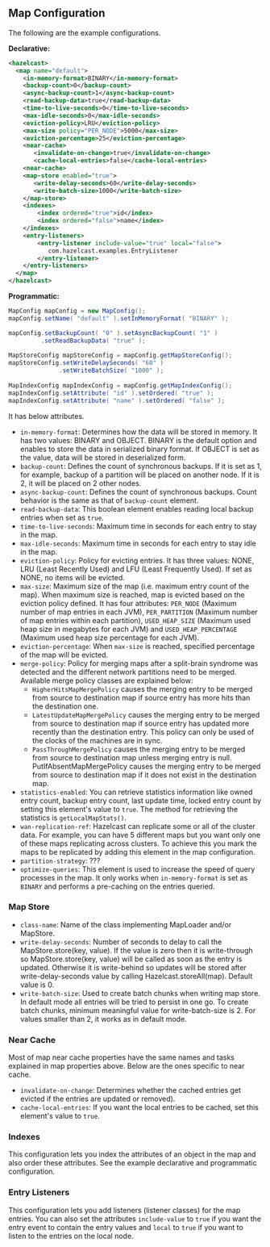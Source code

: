 

## Map Configuration

The following are the example configurations.

**Declarative:**

```xml
<hazelcast>
  <map name="default">
    <in-memory-format>BINARY</in-memory-format>
    <backup-count>0</backup-count>
    <async-backup-count>1</async-backup-count>
    <read-backup-data>true</read-backup-data>
    <time-to-live-seconds>0</time-to-live-seconds>
    <max-idle-seconds>0</max-idle-seconds>
    <eviction-policy>LRU</eviction-policy>
    <max-size policy="PER_NODE">5000</max-size>
    <eviction-percentage>25</eviction-percentage>
    <near-cache>
       <invalidate-on-change>true</invalidate-on-change>
       <cache-local-entries>false</cache-local-entries>
    <near-cache>
    <map-store enabled="true">
       <write-delay-seconds>60</write-delay-seconds>
       <write-batch-size>1000</write-batch-size>
    </map-store>
    <indexes>
        <index ordered="true">id</index>
        <index ordered="false">name</index>
    </indexes>
    <entry-listeners>
        <entry-listener include-value="true" local="false">
           com.hazelcast.examples.EntryListener
        </entry-listener>
    </entry-listeners>   
  </map>
</hazelcast>
```

**Programmatic:**

```java
MapConfig mapConfig = new MapConfig();
mapConfig.setName( "default" ).setInMemoryFormat( "BINARY" );

mapConfig.setBackupCount( "0" ).setAsyncBackupCount( "1" )
         .setReadBackupData( "true" );
         
MapStoreConfig mapStoreConfig = mapConfig.getMapStoreConfig();
mapStoreConfig.setWriteDelaySeconds( "60" )
              .setWriteBatchSize( "1000" );
              
MapIndexConfig mapIndexConfig = mapConfig.getMapIndexConfig();
mapIndexConfig.setAttribute( "id" ).setOrdered( "true" );
mapIndexConfig.setAttribute( "name" ).setOrdered( "false" );
```


It has below attributes.

- `in-memory-format`: Determines how the data will be stored in memory. It has two values: BINARY and OBJECT. BINARY is the default option and enables to store the data in serialized binary format. If OBJECT is set as the value, data will be stored in deserialized form.
- `backup-count`: Defines the count of synchronous backups. If it is set as 1, for example, backup of a partition will be placed on another node. If it is 2, it will be placed on 2 other nodes.
- `async-backup-count`: Defines the count of synchronous backups. Count behavior is the same as that of `backup-count` element.
- `read-backup-data`: This boolean element enables reading local backup entries when set as `true`.
- `time-to-live-seconds`: Maximum time in seconds for each entry to stay in the map.
- `max-idle-seconds`: Maximum time in seconds for each entry to stay idle in the map.
- `eviction-policy`: Policy for evicting entries. It has three values: NONE, LRU (Least Recently Used) and LFU (Least Frequently Used). If set as NONE, no items will be evicted.
- `max-size`: Maximum size of the map (i.e. maximum entry count of the map).  When maximum size is reached, map is evicted based on the eviction policy defined. It has four attributes: `PER_NODE` (Maximum number of map entries in each JVM), `PER_PARTITION` (Maximum number of map entries within each partition), `USED_HEAP_SIZE` (Maximum used heap size in megabytes for each JVM) and `USED_HEAP_PERCENTAGE` (Maximum used heap size percentage for each JVM). 
- `eviction-percentage`: When `max-size` is reached, specified percentage of the map will be evicted.
- `merge-policy`: Policy for merging maps after a split-brain syndrome was detected and the different network partitions need to be merged. Available merge policy classes are explained below:
	- `HigherHitsMapMergePolicy` causes the merging entry to be merged from source to destination map if source entry has more hits than the destination one.
	- `LatestUpdateMapMergePolicy` causes the merging entry to be merged from source to destination map if source entry has updated more recently than the destination entry. This policy can only be used of the clocks of the machines are in sync.
	- `PassThroughMergePolicy` causes the merging entry to be merged from source to destination map unless merging entry is null.
PutIfAbsentMapMergePolicy causes the merging entry to be merged from source to destination map if it does not exist in the destination map.
- `statistics-enabled`: You can retrieve statistics information like owned entry count, backup entry count, last update time, locked entry count by setting this element's value to `true`. The method for retrieving the statistics is `getLocalMapStats()`.
- `wan-replication-ref`: Hazelcast can replicate some or all of the cluster data. For example, you can have 5 different maps but you want only one of these maps replicating across clusters. To achieve this you mark the maps to be replicated by adding this element in the map configuration.
- `partition-strategy`: ???
- `optimize-queries`: This element is used to increase the speed of query processes in the map. It only works when `in-memory-format` is set as `BINARY` and performs a pre-caching on the entries queried.

### Map Store

- `class-name`: Name of the class implementing MapLoader and/or MapStore.
- `write-delay-seconds`: Number of seconds to delay to call the MapStore.store(key, value). If the value is zero then it is write-through so MapStore.store(key, value) will be called as soon as the entry is updated. Otherwise it is write-behind so updates will be stored after write-delay-seconds value by calling Hazelcast.storeAll(map). Default value is 0.
- `write-batch-size`: Used to create batch chunks when writing map store. In default mode all entries will be tried to persist in one go. To create batch chunks, minimum meaningful value for write-batch-size is 2. For values smaller than 2, it works as in default mode.

### Near Cache

Most of map near cache properties have the same names and tasks explained in map properties above. Below are the ones specific to near cache.

- `invalidate-on-change`: Determines whether the cached entries get evicted if the entries are updated or removed).
- `cache-local-entries`: If you want the local entries to be cached, set this element's value to `true`.

### Indexes
This configuration lets you index the attributes of an object in the map and also order these attributes. See the example declarative and programmatic configuration.

### Entry Listeners
This configuration lets you add listeners (listener classes) for the map entries. You can also set the attributes `include-value` to `true` if you want the entry event to contain the entry values and `local` to `true` if you want to listen to the entries on the local node.


